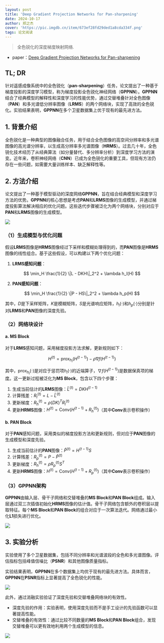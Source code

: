 ```yaml
---
layout: post
title: 'Deep Gradient Projection Networks for Pan-sharpening'
date: 2024-10-17
author: 郑之杰
cover: 'https://pic.imgdb.cn/item/673ef28fd29ded1a8cda334f.png'
tags: 论文阅读
---
```


> 全色锐化的深度梯度映射网络.

- paper：[Deep Gradient Projection Networks for Pan-sharpening](https://arxiv.org/abs/2103.04584)

## TL; DR

针对遥感成像系统中的全色锐化（**pan-sharpening**）任务，论文提出了一种基于梯度投影的深度学习模型，称为梯度投影全色锐化神经网络（**GPPNN**）。**GPPNN**结合了经典模型的解释性和深度学习的性能优势，通过交替堆叠针对全色图像（**PAN**）和多光谱低分辨率图像（**LRMS**）的两个网络块，实现了高效的全色锐化。实验结果表明，**GPPNN**在多个卫星数据集上优于现有的最先进方法。

## 1. 背景介绍

全色锐化是一种典型的图像融合任务，用于结合全色图像的高空间分辨率和多光谱图像的高光谱分辨率，以生成高分辨率多光谱图像（**HRMS**）。过去几十年，全色锐化技术经历了从经典算法（如分量替代、多分辨率分析）到深度学习方法的演变。近年来，卷积神经网络（**CNN**）已成为全色锐化的重要工具，但现有方法仍存在一些问题，如需要大量训练样本、缺乏解释性等。

## 2. 方法介绍

论文提出了一种基于模型驱动的深度网络**GPPNN**，旨在结合经典模型和深度学习方法的优势。**GPPNN**的核心思想是考虑**PAN**和**LRMS**图像的生成模型，并通过梯度投影算法解决相应的优化问题。这些迭代步骤被泛化为两个网络块，分别对应于**PAN**和**LRMS**图像的生成模型。

![](https://pic.imgdb.cn/item/673ef441d29ded1a8cdc9069.png)

### （1）生成模型与优化问题

假设**LRMS**图像是**HRMS**图像经过下采样和模糊处理得到的，而**PAN**图像是**HRMS**图像的线性组合。基于这些假设，可以构建以下两个优化问题：

1. **LRMS感知问题**：

$$
   \min_H \frac{1}{2} \|L - DKH\|_2^2 + \lambda h_l(H)
$$

2. **PAN感知问题**：

$$
   \min_H \frac{1}{2} \|P - HS\|_2^2 + \lambda h_p(H)
$$

其中，$D$是下采样矩阵，$K$是模糊矩阵，$S$是光谱响应矩阵，$h_l(\cdot)$和$h_p(\cdot)$分别是针对**LRMS**和**PAN**图像的深度先验。

### （2）网络块设计

#### a. MS Block

对于**LRMS**感知问题，采用梯度投影方法求解，更新规则如下：

$$
H^{(t)} = \text{prox}_{h_l}(H^{(t-1)}) - \rho \nabla f(H^{(t-1)})
$$

其中，$\text{prox}_{h_l}(\cdot)$是对应于惩罚项$h_l(\cdot)$的近端算子，$\nabla f(H^{(t-1)})$是数据保真项的梯度。这一更新过程被泛化为**MS Block**，包含以下四个步骤：
1. 生成当前估计的**LRMS**图像：$\hat{L}^{(t)} = DKH^{(t-1)}$
2. 计算残差：$R_l^{(t)} = L - \hat{L}^{(t)}$
3. 更新梯度：$R_h^{(t)} = \rho (DK)^T R_l^{(t)}$
4. 更新**HRMS**图像：$H^{(t)} = \text{Conv}(H^{(t-1)} + R_h^{(t)})$（其中**Conv**表示卷积操作）


#### b. PAN Block

对于**PAN**感知问题，采用类似的梯度投影方法和更新规则，但对应于**PAN**图像的生成模型和深度先验。
1. 生成当前估计的**PAN**图像：$\hat{P}^{(t)} = H^{(t-1)}S$
2. 计算残差：$R_p^{(t)} = P - \hat{P}^{(t)}$
3. 更新梯度：$R_h^{(t)} = \rho R_p^{(t)}S^T$
4. 更新**HRMS**图像：$H^{(t)} = \text{Conv}(H^{(t-1)} + R_p^{(t)})$（其中**Conv**表示卷积操作）


### （3）GPPNN架构

**GPPNN**由输入层、骨干子网络和交替堆叠的**MS Block**和**PAN Block**组成。输入层通过双三次插值初始化**HRMS**图像的估计值。骨干子网络包含额外的卷积层以提取特征。每个**MS Block**和**PAN Block**的组合对应于一次算法迭代。网络通过最小化**L1**损失进行优化。

![](https://pic.imgdb.cn/item/673ef627d29ded1a8cdf1bea.png)

## 3. 实验分析

实验使用了多个卫星数据集，包括不同分辨率和光谱波段的全色和多光谱图像。评估指标包括峰值信噪比（**PSNR**）和其他图像质量指标。

实验结果表明，**GPPNN**在多个数据集上均优于现有的最先进方法。具体而言，**GPPNN**在**PSNR**指标上显著提高了全色锐化的性能。

![](https://pic.imgdb.cn/item/673ef67fd29ded1a8cdf8837.png)

此外，通过消融实验验证了深度先验和交替堆叠网络块的有效性。
- 深度先验的作用：实验表明，使用深度先验而不是手工设计的先验函数可以显著提高性能。
- 交替堆叠的有效性：通过比较不同数量的**MS Block**和**PAN Block**组合，发现交替堆叠可以更有效地利用两个生成模型的信息。

![](https://pic.imgdb.cn/item/673ef6d0d29ded1a8ce022d2.png)